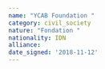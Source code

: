```yaml
---
name: "YCAB Foundation "
category: civil_society
nature: "Fondation "
nationality: IDN
alliance: 
date_signed: '2018-11-12'
---
```

    